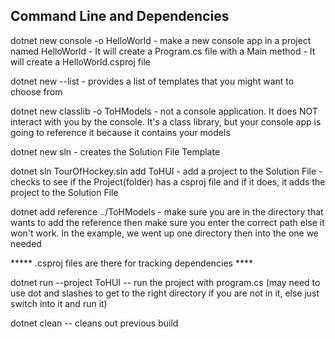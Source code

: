 ## Command Line and Dependencies

 dotnet new console -o HelloWorld
    - make a new console app in a project named HelloWorld
    - It will create a Program.cs file with a Main method
    - It will create a HelloWorld.csproj file


 dotnet new --list
    - provides a list of templates that you might want to choose from

dotnet new classlib -o ToHModels
    - not a console application. It does NOT interact with you by the console. It's a class library, but your console app is going to reference it because it contains your models

dotnet new sln
    - creates the Solution File Template

dotnet sln TourOfHockey.sln add ToHUI
    - add a project to the Solution File
    - checks to see if the Project(folder) has a csproj
    file and if it does, it adds the project to the Solution File

dotnet add reference ../ToHModels 
    - make sure you are in the directory that wants to add the reference
        then make sure you enter the correct path else it won't work. In 
        the example, we went up one directory then into the one we needed

***** .csproj files are there for tracking dependencies ****

dotnet run --project ToHUI 
    -- run the project with program.cs (may need to use dot and slashes to get to the right directory if you are not in it, else just switch into it and run it)

dotnet clean
    -- cleans out previous build